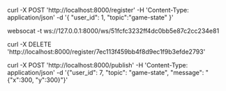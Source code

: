 curl -X POST 'http://localhost:8000/register' -H 'Content-Type: application/json' -d '{ "user_id": 1, "topic":"game-state" }'

websocat -t ws://127.0.0.1:8000/ws/51fcfc3232ff4dc0bb5e87c2cc234e81

curl -X DELETE 'http://localhost:8000/register/7ec113f459bb4f8d9ec1f9b3efde2793'

curl -X POST 'http://localhost:8000/publish' -H 'Content-Type: application/json' -d '{"user_id": 7, "topic": "game-state", "message": "{\"x\":300, \"y\":300}"}'
